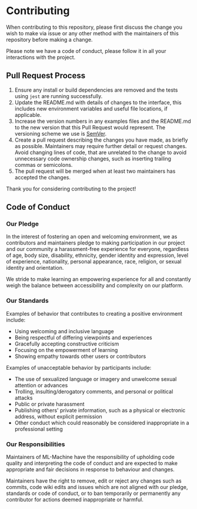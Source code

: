 # Contributing

When contributing to this repository, please first discuss the change you wish to make via issue or any other method
with the maintainers of this repository before making a change.

Please note we have a code of conduct, please follow it in all your interactions with the project.

## Pull Request Process

1. Ensure any install or build dependencies are removed and the tests using `jest` are running successfully.
2. Update the README.md with details of changes to the interface, this includes new environment
   variables and useful file locations, if applicable.
3. Increase the version numbers in any examples files and the README.md to the new version that this
   Pull Request would represent. The versioning scheme we use is [SemVer](http://semver.org/).
4. Create a pull request describing the changes you have made, as briefly as possible. Maintainers may require further
   detail or request changes. Avoid changing lines of code, that are unrelated to the change to avoid unnecessary code
   ownership changes, such as inserting trailing commas or semicolons.
5. The pull request will be merged when at least two maintainers has accepted the changes.

Thank you for considering contributing to the project!

## Code of Conduct

### Our Pledge

In the interest of fostering an open and welcoming environment, we as
contributors and maintainers pledge to making participation in our project and
our community a harassment-free experience for everyone, regardless of age, body
size, disability, ethnicity, gender identity and expression, level of experience,
nationality, personal appearance, race, religion, or sexual identity and
orientation.

We stride to make learning an empowering experience for all and constantly weigh the balance between accessibility and
complexity on our platform.

### Our Standards

Examples of behavior that contributes to creating a positive environment
include:

* Using welcoming and inclusive language
* Being respectful of differing viewpoints and experiences
* Gracefully accepting constructive criticism
* Focusing on the empowerment of learning
* Showing empathy towards other users or contributors

Examples of unacceptable behavior by participants include:

* The use of sexualized language or imagery and unwelcome sexual attention or
  advances
* Trolling, insulting/derogatory comments, and personal or political attacks
* Public or private harassment
* Publishing others' private information, such as a physical or electronic
  address, without explicit permission
* Other conduct which could reasonably be considered inappropriate in a
  professional setting

### Our Responsibilities

Maintainers of ML-Machine have the responsibility of upholding code quality and interpreting the code of conduct and are
expected to make appropriate and fair decisions in response to behaviour and changes.

Maintainers have the right to remove, edit or reject any changes such as commits, code wiki edits and issues which are
not aligned with our pledge, standards or code of conduct, or to ban temporarily or permanently any contributor for
actions deemed inappropriate or harmful.